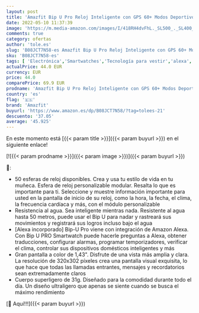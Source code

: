 ```yaml
---
layout: post
title: 'Amazfit Bip U Pro Reloj Inteligente con GPS 60+ Modos Deportivos 5 ATM Fitness Tracker Oxígeno en Sangre Frecuencia Monitor de sueño Alexa Voz Asisitante'
date: 2022-05-10 11:37:39
image: 'https://m.media-amazon.com/images/I/418RH4dvFhL._SL500_._SL400_.jpg'
comments: true
category: ofertas
author: 'tole.es'
slug: 'B08JCT7N58-es Amazfit Bip U Pro Reloj Inteligente con GPS 60+ Modos...'
sku: 'B08JCT7N58-es'
tags: [ 'Electrónica','Smartwatches','Tecnología para vestir','alexa','amazfit','🇪🇸', ]
actualPrice: 44.0 EUR
currency: EUR
price: 44.0
comparePrice: 69.9 EUR
prodname: 'Amazfit Bip U Pro Reloj Inteligente con GPS 60+ Modos Deportivos 5 ATM Fitness Tracker Oxígeno en Sangre Frecuencia Monitor de sueño Alexa Voz Asisitante'
country: 'es'
flag: '🇪🇸'
brand: 'Amazfit'
buyurl: 'https://www.amazon.es/dp/B08JCT7N58/?tag=tolees-21'
descuento: '37.05'
average: '45.925'
---
```


En este momento está [{{< param title >}}]({{< param buyurl >}}) en el siguiente enlace!

[![{{< param prodname >}}]({{< param image >}})]({{< param buyurl >}})

🔎:

- 50 esferas de reloj disponibles. Crea y usa tu estilo de vida en tu muñeca. Esfera de reloj personalizable modular. Resalta lo que es importante para ti. Seleccione y muestre información importante para usted en la pantalla de inicio de su reloj, como la hora, la fecha, el clima, la frecuencia cardíaca y más, con el módulo personalizable
- Resistencia al agua. Sea inteligente mientras nada. Resistente al agua hasta 50 metros, puede usar el Bip U para nadar y rastreará sus movimientos y registrará sus logros incluso bajo el agua
- [Alexa incorporado] Bip-U Pro viene con integración de Amazon Alexa. Con Bip U PRO Smartwatch puede hacerle preguntas a Alexa, obtener traducciones, configurar alarmas, programar temporizadores, verificar el clima, controlar sus dispositivos domésticos inteligentes y más
- Gran pantalla a color de 1,43". Disfrute de una vista más amplia y clara. La resolución de 320x302 píxeles crea una pantalla visual exquisita, lo que hace que todas las llamadas entrantes, mensajes y recordatorios sean extremadamente claros
- Cuerpo superligero de 31g. Diseñado para la comodidad durante todo el día. Un diseño ultraligero que apenas se siente cuando se busca el máximo rendimiento

[🛒 Aquí!!!]({{< param buyurl >}})
